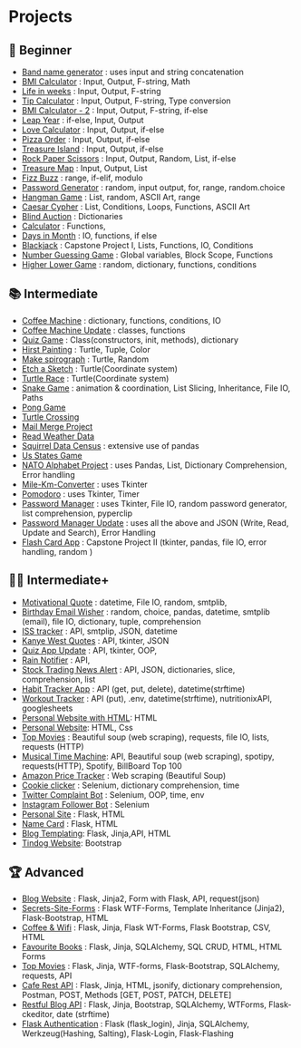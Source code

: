 # Projects
## 🔰 Beginner
- [Band name generator](day-001/band-name-generator.py) : uses input and string concatenation
- [BMI Calculator](day-002/bmi-calculator.py) : Input, Output, F-string, Math
- [Life in weeks](day-002/life-in-weeks.py) : Input, Output, F-string
- [Tip Calculator](day-002/tip-calculator.py) : Input, Output, F-string, Type conversion
- [BMI Calculator - 2](day-003/bmi-calculator-2.py) : Input, Output, F-string, if-else
- [Leap Year](day-003/leap-year.py) : if-else, Input, Output
- [Love Calculator](day-003/love-calculator.py) : Input, Output, if-else
- [Pizza Order](day-003/pizza-order.py) : Input, Output, if-else
- [Treasure Island](day-003/treasure-island.py) : Input, Output, if-else
- [Rock Paper Scissors](day-004/rock-paper-scissors.py) : Input, Output, Random, List, if-else
- [Treasure Map](day-004/treasure-map.py) : Input, Output, List
- [Fizz Buzz](day-005/fizz-buzz.py) : range, if-elif, modulo
- [Password Generator](day-005/password-generator.py) : random, input output, for, range, random.choice
- [Hangman Game](day-007) : List, random, ASCII Art, range
- [Caesar Cypher](day-008/caesar-cypher) : List, Conditions, Loops, Functions, ASCII Art
- [Blind Auction](day-009/blind-auction) : Dictionaries
- [Calculator](day-010/calculator) : Functions, 
- [Days in Month](day-010/days-in-month.py) : IO, functions, if else
- [Blackjack](day-011) : Capstone Project I, Lists, Functions, IO, Conditions
- [Number Guessing Game](day-012) : Global variables, Block Scope, Functions
- [Higher Lower Game](day-014) : random, dictionary, functions, conditions

## 📚 Intermediate
- [Coffee Machine](day-015/coffee-machine) : dictionary, functions, conditions, IO
- [Coffee Machine Update](day-016/oop-coffee-machine) : classes, functions
- [Quiz Game](day-017/quiz-game) : Class(constructors, init, methods), dictionary
- [Hirst Painting](day-018/hirst-painting) : Turtle, Tuple, Color
- [Make spirograph](day-018/make-spirograph) : Turtle, Random
- [Etch a Sketch](day-019/exercises/etch-a-sketch.py) : Turtle(Coordinate system)
- [Turtle Race](day-019/exercises/turtle-race.py)  : Turtle(Coordinate system)
- [Snake Game](day-020-021/snake-game) : animation & coordination, List Slicing, Inheritance, File IO, Paths
- [Pong Game](day-022/pong-game)
- [Turtle Crossing](day-023/turtle-crossing)
- [Mail Merge Project](day-024/mail-merge-project)
- [Read Weather Data](day-025/read-weather-data)
- [Squirrel Data Census](day-025/squirrel-data-census) : extensive use of pandas
- [Us States Game](day-025/us-states-game)
- [NATO Alphabet Project](day-026/NATO-alphabet) : uses Pandas, List, Dictionary Comprehension, Error handling
- [Mile-Km-Converter](day-027/mile-km-converter.py) : uses Tkinter
- [Pomodoro](day-028/pomodoro) : uses Tkinter, Timer
- [Password Manager](day-029/password-manager) : uses Tkinter, File IO, random password generator, list comprehension, pyperclip
- [Password Manager Update](day-030/Password-Manager-Update) : uses all the above and JSON (Write, Read, Update and Search), Error Handling
- [Flash Card App](day-031) : Capstone Project II (tkinter, pandas, file IO, error handling, random )

## 👨‍💻 Intermediate+
- [Motivational Quote](day-032/motivational-quote) : datetime, File IO, random, smtplib, 
- [Birthday Email Wisher](day-032/birthday-wisher) : random, choice, pandas, datetime, smtplib (email), file IO, dictionary, tuple, comprehension
- [ISS tracker](day-033/iss-tracker) : API, smtplip, JSON, datetime
- [Kanye West Quotes](day-033/kanye-west-quotes) : API, tkinter, JSON
- [Quiz App Update](day-034/quizzler-app) : API, tkinter, OOP,
- [Rain Notifier](day-035/rain-notifier.py) : API, 
- [Stock Trading News Alert](day-036/stock-news.py) : API, JSON, dictionaries, slice, comprehension, list
- [Habit Tracker App](day-037/habit-tracker.py) : API (get, put, delete), datetime(strftime)
- [Workout Tracker](day-038/workout-tracking.py) : API (put), .env, datetime(strftime), nutritionixAPI, googlesheets
- [Personal Website with HTML](day-041-042): HTML
- [Personal Website](day-044): HTML, Css
- [Top Movies](day-045/top-movies.py) : Beautiful soup (web scraping), requests, file IO, lists, requests (HTTP)
- [Musical Time Machine](day-046/musical-time-machine.py): API, Beautiful soup (web scraping), spotipy, requests(HTTP), Spotify, BillBoard Top 100
- [Amazon Price Tracker](day-047/amazon-price-tracker.py) : Web scraping (Beautiful Soup)
- [Cookie clicker](day-048/cookie-clicker.py) : Selenium, dictionary comprehension, time
- [Twitter Complaint Bot](day-051) : Selenium, OOP, time, env
- [Instagram Follower Bot](day-052/insta_follower.py) : Selenium
- [Personal Site](day-056/my-personal-site) : Flask, HTML
- [Name Card](day-056/name-card) : Flask, HTML
- [Blog Templating](day-057/blog-templating): Flask, Jinja,API, HTML
- [Tindog Website](day-058): Bootstrap

## 🏆 Advanced
- [Blog Website](day-059/upgraded-blog) : Flask, Jinja2, Form with Flask, API, request(json)
- [Secrets-Site-Forms](day-061) : Flask WTF-Forms, Template Inheritance (Jinja2), Flask-Bootstrap, HTML
- [Coffee & Wifi](day-062) : Flask, Jinja, Flask WT-Forms, Flask Bootstrap, CSV, HTML
- [Favourite Books](day-063) : Flask, Jinja, SQLAlchemy, SQL CRUD, HTML, HTML Forms
- [Top Movies](day-064) : Flask, Jinja, WTF-forms, Flask-Bootstrap, SQLAlchemy, requests, API
- [Cafe Rest API](day-066) : Flask, Jinja, HTML, jsonify, dictionary comprehension, Postman, POST, Methods [GET, POST, PATCH, DELETE]
- [Restful Blog API](day-067) : Flask, Jinja, Bootstrap, SQLAlchemy, WTForms, Flask-ckeditor, date (strftime)
- [Flask Authentication](day-068) : Flask (flask_login), Jinja, SQLAlchemy, Werkzeug(Hashing, Salting), Flask-Login, Flask-Flashing